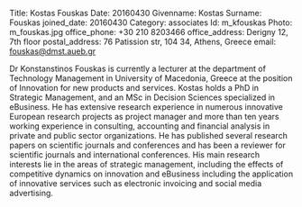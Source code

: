 Title: Kostas Fouskas
Date: 20160430
Givenname: Kostas
Surname: Fouskas
joined_date: 20160430
Category: associates
Id: m_kfouskas
Photo: m_fouskas.jpg
office_phone: +30 210 8203466
office_address: Derigny 12, 7th floor
postal_address: 76 Patission str, 104 34, Athens, Greece
email: fouskas@dmst.aueb.gr

Dr Konstanstinos Fouskas is currently a lecturer at the department of Technology
Management in University of Macedonia, Greece at the position of Innovation for new
products and services. Kostas holds a PhD in Strategic Management, and an MSc in
Decision Sciences specialized in eBusiness. He has extensive research experience
in numerous innovative European research projects as project manager and more
than ten years working experience in consulting, accounting and financial analysis
in private and public sector organizations. He has published several research
papers on scientific journals and conferences and has been a reviewer for scientific
journals and international conferences. His main research interests lie in the areas of
strategic management, including the effects of competitive dynamics on innovation
and eBusiness including the application of innovative services such as electronic
invoicing and social media advertising.
